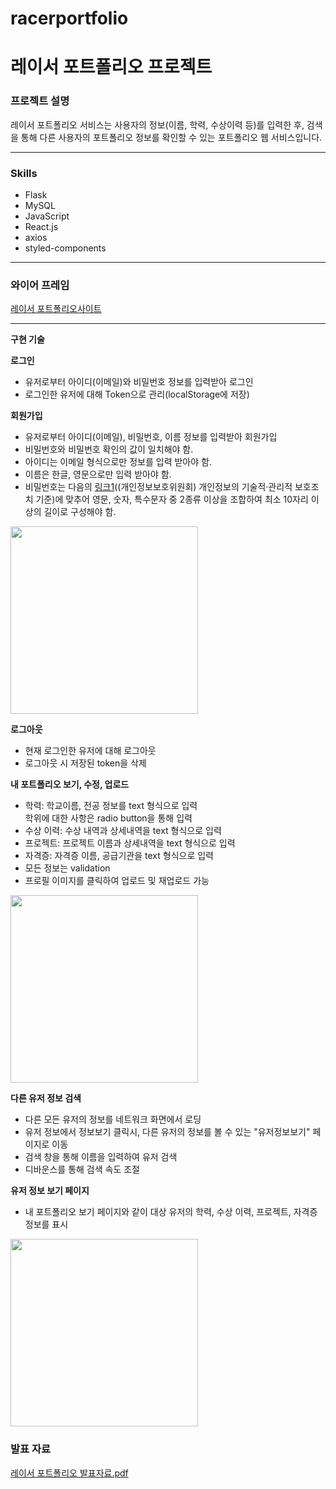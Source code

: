 # racerportfolio
# 레이서 포트폴리오 프로젝트

### **프로젝트 설명**

레이서 포트폴리오 서비스는 사용자의 정보(이름, 학력, 수상이력 등)를 입력한 후, 검색을 통해 다른 사용자의 포트폴리오 정보를 확인할 수 있는 포트폴리오 웹 서비스입니다.

---

### Skills

- Flask
- MySQL
- JavaScript
- React.js
- axios
- styled-components

---

### 와이어 프레임

[레이서 포트폴리오사이트](https://whimsical.com/7ptF5aW1CDkJhALvKSAjp3)

---

**구현 기술**

**로그인**

- 유저로부터 아이디(이메일)와 비밀번호 정보를 입력받아 로그인
- 로그인한 유저에 대해 Token으로 관리(localStorage에 저장)

**회원가입**

- 유저로부터 아이디(이메일), 비밀번호, 이름 정보를 입력받아 회원가입
- 비밀번호와 비밀번호 확인의 값이 일치해야 함.
- 아이디는 이메일 형식으로만 정보를 입력 받아야 함.
- 이름은 한글, 영문으로만 입력 받아야 함.
- 비밀번호는 다음의 [링크1](https://www.law.go.kr/%ED%96%89%EC%A0%95%EA%B7%9C%EC%B9%99/(%EA%B0%9C%EC%9D%B8%EC%A0%95%EB%B3%B4%EB%B3%B4%ED%98%B8%EC%9C%84%EC%9B%90%ED%9A%8C)%EA%B0%9C%EC%9D%B8%EC%A0%95%EB%B3%B4%EC%9D%98%EA%B8%B0%EC%88%A0%EC%A0%81%C2%B7%EA%B4%80%EB%A6%AC%EC%A0%81%EB%B3%B4%ED%98%B8%EC%A1%B0%EC%B9%98%EA%B8%B0%EC%A4%80/(2020-5,20200811))((개인정보보호위원회) 개인정보의 기술적·관리적 보호조치 기준)에 맞추어 영문, 숫자, 특수문자 중 2종류 이상을 조합하여 최소 10자리 이상의 길이로 구성해야 함.

<img src="https://s3.us-west-2.amazonaws.com/secure.notion-static.com/86ce01c7-cdb5-4d93-be54-de46fdc38dd1/Sep-04-2021_09-14-37.gif?X-Amz-Algorithm=AWS4-HMAC-SHA256&X-Amz-Credential=AKIAT73L2G45O3KS52Y5%2F20211028%2Fus-west-2%2Fs3%2Faws4_request&X-Amz-Date=20211028T091326Z&X-Amz-Expires=86400&X-Amz-Signature=45a4b84aa322bd401231191b27240df8624a6b5ce438fcd3b08bda48d6d8056d&X-Amz-SignedHeaders=host&response-content-disposition=filename%20%3D%22Sep-04-2021%252009-14-37.gif%22" width=300px />

**로그아웃**

- 현재 로그인한 유저에 대해 로그아웃
- 로그아웃 시 저장된 token을 삭제

**내 포트폴리오 보기, 수정, 업로드**

- 학력: 학교이름, 전공 정보를 text 형식으로 입력  
학위에 대한 사항은 radio button을 통해 입력
- 수상 이력: 수상 내역과 상세내역을 text 형식으로 입력
- 프로젝트: 프로젝트 이름과 상세내역을 text 형식으로 입력
- 자격증: 자격증 이름, 공급기관을 text 형식으로 입력
- 모든 정보는 validation
- 프로필 이미지를 클릭하여 업로드 및 재업로드 가능

<img src="https://s3.us-west-2.amazonaws.com/secure.notion-static.com/fe28e61b-1da9-4208-a83e-0beacb6af1a8/Sep-04-2021_09-30-49.gif?X-Amz-Algorithm=AWS4-HMAC-SHA256&X-Amz-Credential=AKIAT73L2G45O3KS52Y5%2F20211028%2Fus-west-2%2Fs3%2Faws4_request&X-Amz-Date=20211028T091605Z&X-Amz-Expires=86400&X-Amz-Signature=b0e7143a91bac1d038cc8a1a0cbc1adc29d37fd2a6b1f5899f6d0b0e87d13883&X-Amz-SignedHeaders=host&response-content-disposition=filename%20%3D%22Sep-04-2021%252009-30-49.gif%22" width=300px />

**다른 유저 정보 검색**

- 다른 모든 유저의 정보를 네트워크 화면에서 로딩
- 유저 정보에서 정보보기 클릭시, 다른 유저의 정보를 볼 수 있는 "유저정보보기" 페이지로 이동
- 검색 창을 통해 이름을 입력하여 유저 검색
- 디바운스를 통해 검색 속도 조절

**유저 정보 보기 페이지**

- 내 포트폴리오 보기 페이지와 같이 대상 유저의 학력, 수상 이력, 프로젝트, 자격증 정보를 표시

<img src="https://s3.us-west-2.amazonaws.com/secure.notion-static.com/41480f98-4dfb-499a-b7ce-a38295ad787a/Sep-04-2021_09-34-01.gif?X-Amz-Algorithm=AWS4-HMAC-SHA256&X-Amz-Credential=AKIAT73L2G45O3KS52Y5%2F20211028%2Fus-west-2%2Fs3%2Faws4_request&X-Amz-Date=20211028T091627Z&X-Amz-Expires=86400&X-Amz-Signature=c9672b3e12f5c25ac84f3092d847075281af64be24ef00d5c9a1217445e9c0f6&X-Amz-SignedHeaders=host&response-content-disposition=filename%20%3D%22Sep-04-2021%252009-34-01.gif%22" width=300px />

### **발표 자료**

[레이서 포트폴리오 발표자료.pdf](https://s3-us-west-2.amazonaws.com/secure.notion-static.com/b6a1240e-c999-47a8-9b67-b498133dc7d8/레이서_포트폴리오_발표자료.pdf)
